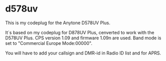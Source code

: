 # d578uv
This is my codeplug for the Anytone D578UV Plus.

It´s based on my codeplug for D878UV Plus, cenverted to work with the D578UV Plus.
CPS version 1.09 and firmware 1.09n are used.
Band mode is set to "Commercial Europe Mode:00000".

You will have to add your callsign and DMR-id in Radio ID list and for APRS.
